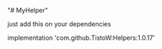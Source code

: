 "# MyHelper"

just add this on your dependencies

implementation 'com.github.TistoW:Helpers:1.0.17'

